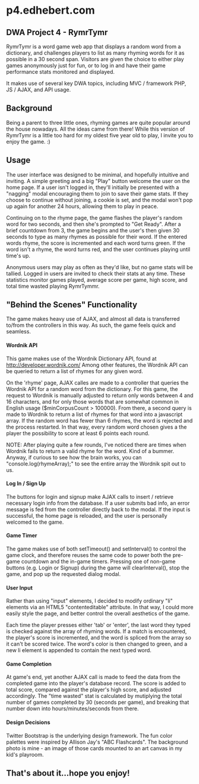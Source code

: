 p4.edhebert.com
===============

## DWA Project 4 - RymrTymr

RymrTymr is a word game web app that displays a random word from a dictionary, and challenges players to list as many rhyming words for it as possible in a 30 second span. Visitors are given the choice to either play games anonymously just for fun, or to log in and have their game performance stats monitored and displayed.

It makes use of several key DWA topics, including MVC / framework PHP, JS / AJAX, and API usage.

## Background

Being a parent to three little ones, rhyming games are quite popular around the house nowadays. All the ideas came from there! While this version of RymrTymr is a little too hard for my oldest five year old to play, I invite you to enjoy the game. :)

## Usage

The user interface was designed to be minimal, and hopefully intuitive and inviting. A simple greeting and a big "Play" button welcome the user on the home page. If a user isn't logged in, they'll initially be presented with a "nagging" modal encouraging them to join to save their game stats. If they choose to continue without joining, a cookie is set, and the modal won't pop up again for another 24 hours, allowing them to play in peace.

Continuing on to the rhyme page, the game flashes the player's random word for two seconds, and then she's prompted to "Get Ready". After a brief countdown from 3, the game begins and the user's then given 30 seconds to type as many rhymes as possible for their word. If the entered words rhyme, the score is incremented and each word turns green. If the word isn't a rhyme, the word turns red, and the user continues playing until time's up.

Anonymous users may play as often as they'd like, but no game stats will be tallied. Logged in users are invited to check their stats at any time. These statistics monitor games played, average score per game, high score, and total time wasted playing RymrTymmr.

##  "Behind the Scenes" Functionality

The game makes heavy use of AJAX, and almost all data is transferred to/from the controllers in this way. As such, the game feels quick and seamless. 

#### Wordnik API
This game makes use of the Wordnik Dictionary API, found at http://developer.wordnik.com/ Among other features, the Wordnik API can be queried to return a list of rhymes for any given word.

On the 'rhyme' page, AJAX calles are made to a controller that queries the Wordnik API for a random word from the dictionary. For this game, the request to Wordnik is manually adjusted to return only words between 4 and 16 characters, and for only those words that are somewhat common in English usage ($minCorpusCount > 100000). From there, a second query is made to Wordnik to return a list of rhymes for that word into a javascript array. If the random word has fewer than 6 rhymes, the word is rejected and the process restarted.  In that way, every random word chosen gives a the player the possibility to score at least 6 points each round.

NOTE: After playing quite a few rounds, I've noticed there are times when Wordnik fails to return a valid rhyme for the word. Kind of a bummer. Anyway, if curious to see how the brain works, you can "console.log(rhymeArray);" to see the entire array the Wordnik spit out to us.

#### Log In / Sign Up
The buttons for login and signup make AJAX calls to insert / retrieve necessary login info from the database. If a user submits bad info, an error message is fed from the controller directly back to the modal. If the input is successful, the home page is reloaded, and the user is personally welcomed to the game. 

#### Game Timer
The game makes use of both setTimeout() and setInterval() to control the game clock, and therefore reuses the same code to power both the pre-game countdown and the in-game timers. Pressing one of non-game buttons (e.g. Login or Signup) during the game will clearInterval(), stop the game, and pop up the requested dialog modal.

#### User Input
Rather than using "input" elements, I decided to modify ordinary "li" elements via an HTML5 "contenteditable" attribute. In that way, I could more easily style the page, and better control the overall aesthetics of the game.

Each time the player presses either 'tab' or 'enter', the last word they typed is checked against the array of rhyming words. If a match is encountered, the player's score is incremented, and the word is spliced from the array so it can't be scored twice. The word's color is then changed to green, and a new li element is appended to contain the next typed word.

#### Game Completion
At game's end, yet another AJAX call is made to feed the data from the completed game into the player's database record. The score is added to total score, compared against the player's high score, and adjusted accordingly. The "time wasted" stat is calculated by mutiplying the total number of games completed by 30 (seconds per game), and breaking that number down into hours/minutes/seconds from there.


#### Design Decisions
Twitter Bootstrap is the underlying design framework. The fun color palettes were inspired by Allison Jay's "ABC Flashcards". The background photo is mine - an image of those cards mounted to an art canvas in my kid's playroom.


## That's about it...hope you enjoy!









